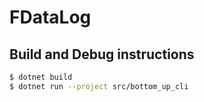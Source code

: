 # FDataLog

## Build and Debug instructions

```bash
$ dotnet build
$ dotnet run --project src/bottom_up_cli
```